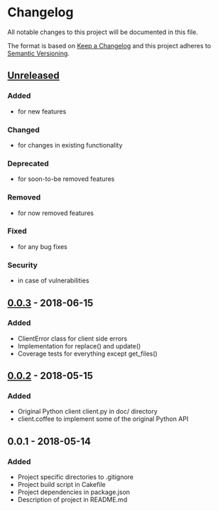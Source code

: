 # Changelog
All notable changes to this project will be documented in this file.

The format is based on [Keep a Changelog](http://keepachangelog.com/en/1.0.0/)
and this project adheres to [Semantic Versioning](http://semver.org/spec/v2.0.0.html).

## [Unreleased]
### Added
- for new features
### Changed
- for changes in existing functionality
### Deprecated
- for soon-to-be removed features
### Removed
- for now removed features
### Fixed
- for any bug fixes
### Security
- in case of vulnerabilities

## [0.0.3] - 2018-06-15
### Added
- ClientError class for client side errors
- Implementation for replace() and update()
- Coverage tests for everything except get_files()

## [0.0.2] - 2018-05-15
### Added
- Original Python client client.py in doc/ directory
- client.coffee to implement some of the original Python API

## 0.0.1 - 2018-05-14
### Added
- Project specific directories to .gitignore
- Project build script in Cakefile
- Project dependencies in package.json
- Description of project in README.md

[Unreleased]: https://github.com/WIPACrepo/wipac-fc-node/compare/v0.0.3...HEAD
[0.0.3]: https://github.com/WIPACrepo/wipac-fc-node/compare/v0.0.2...v0.0.3
[0.0.2]: https://github.com/WIPACrepo/wipac-fc-node/compare/v0.0.1...v0.0.2

